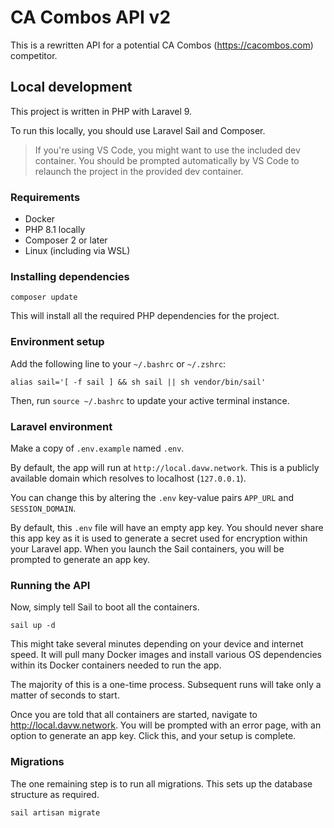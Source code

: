 # CA Combos API v2

This is a rewritten API for a potential CA Combos (https://cacombos.com) competitor.

## Local development

This project is written in PHP with Laravel 9.

To run this locally, you should use Laravel Sail and Composer.

> If you're using VS Code, you might want to use the included dev container. You should be prompted automatically by VS Code to relaunch the project in the provided dev container.

### Requirements

-   Docker
-   PHP 8.1 locally
-   Composer 2 or later
-   Linux (including via WSL)

### Installing dependencies

```
composer update
```

This will install all the required PHP dependencies for the project.

### Environment setup

Add the following line to your `~/.bashrc` or `~/.zshrc`:

```
alias sail='[ -f sail ] && sh sail || sh vendor/bin/sail'
```

Then, run `source ~/.bashrc` to update your active terminal instance.

### Laravel environment

Make a copy of `.env.example` named `.env`.

By default, the app will run at `http://local.davw.network`. This is a publicly available domain which resolves to localhost (`127.0.0.1`).

You can change this by altering the `.env` key-value pairs `APP_URL` and `SESSION_DOMAIN`.

By default, this `.env` file will have an empty app key. You should never share this app key as it is used to generate a secret used for encryption within your Laravel app. When you launch the Sail containers, you will be prompted to generate an app key.

### Running the API

Now, simply tell Sail to boot all the containers.

```
sail up -d
```

This might take several minutes depending on your device and internet speed. It will pull many Docker images and install various OS dependencies within its Docker containers needed to run the app.

The majority of this is a one-time process. Subsequent runs will take only a matter of seconds to start.

Once you are told that all containers are started, navigate to http://local.davw.network. You will be prompted with an error page, with an option to generate an app key. Click this, and your setup is complete.

### Migrations

The one remaining step is to run all migrations. This sets up the database structure as required.

```
sail artisan migrate
```
